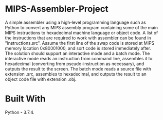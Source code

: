 # MIPS-Assembler-Project
A simple assembler using a high-level programming language such as Python to convert any MIPS assembly program containing some of the main MIPS instructions to hexadecimal machine language or object code. A list of the instructions that are required to work with assembler can be found in "instructions.src". Assume the first line of the swap code is stored at MIPS memory location 0x80001000, and sort code is stored immediately after. The solution should support an interactive mode and a batch mode. The interactive mode reads an instruction from command line, assembles it to hexadecimal (converting from pseudo-instruction as necessary), and outputs the result to the screen. The batch mode reads a source file with extension .src, assembles to hexadecimal, and outputs the result to an object code file with extension .obj. 
# Built With
Python - 3.7.4.
